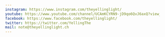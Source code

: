 ```yaml
---
instagram: https://www.instagram.com/theyellinglight/
youtube: https://www.youtube.com/channel/UCAmKCYRN9-jD9qo6QvJ6axQ?view_as=subscriber
facebook: https://www.facebook.com/theyellinglight/
twitter: https://twitter.com/YellingThe
mail: note@theyellinglight.ch
---
```

